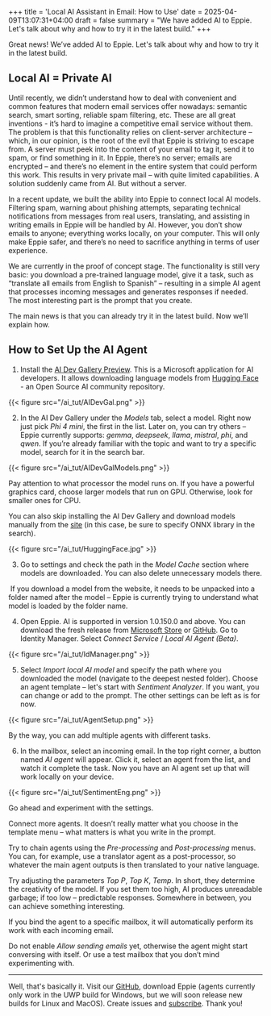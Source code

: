 +++
title = 'Local AI Assistant in Email: How to Use'
date = 2025-04-09T13:07:31+04:00
draft = false
summary = "We have added AI to Eppie. Let's talk about why and how to try it in the latest build."
+++

Great news! We’ve added AI to Eppie. Let's talk about why and how to try it in the latest build.

## Local AI = Private AI

Until recently, we didn’t understand how to deal with convenient and common features that modern email services offer nowadays: semantic search, smart sorting, reliable spam filtering, etc. These are all great inventions - it’s hard to imagine a competitive email service without them. The problem is that this functionality relies on client-server architecture – which, in our opinion, is the root of the evil that Eppie is striving to escape from. A server must peek into the content of your email to tag it, send it to spam, or find something in it. In Eppie, there’s no server; emails are encrypted – and there’s no element in the entire system that could perform this work. This results in very private mail – with quite limited capabilities. A solution suddenly came from AI. But without a server.

In a recent update, we built the ability into Eppie to connect local AI models. Filtering spam, warning about phishing attempts, separating technical notifications from messages from real users, translating, and assisting in writing emails in Eppie will be handled by AI. However, you don’t show emails to anyone; everything works locally, on your computer. This will only make Eppie safer, and there’s no need to sacrifice anything in terms of user experience.

We are currently in the proof of concept stage. The functionality is still very basic: you download a pre-trained language model, give it a task, such as “translate all emails from English to Spanish” – resulting in a simple AI agent that processes incoming messages and generates responses if needed. The most interesting part is the prompt that you create.

The main news is that you can already try it in the latest build. Now we’ll explain how.

## How to Set Up the AI Agent

1. Install the [AI Dev Gallery Preview](https://apps.microsoft.com/detail/9n9pn1mm3bd5?hl=en-GB&gl=GE). This is a Microsoft application for AI developers. It allows downloading language models from [Hugging Face](https://huggingface.co/) - an Open Source AI community repository.

{{< figure src="/ai_tut/AIDevGal.png" >}}

2. In the AI Dev Gallery under the *Models* tab, select a model. Right now just pick *Phi 4 mini*, the first in the list. Later on, you can try others – Eppie currently supports: *gemma*, *deepseek*, *llama*, *mistral*, *phi*, and *qwen*. If you’re already familiar with the topic and want to try a specific model, search for it in the search bar.

{{< figure src="/ai_tut/AIDevGalModels.png" >}}

Pay attention to what processor the model runs on. If you have a powerful graphics card, choose larger models that run on GPU. Otherwise, look for smaller ones for CPU.

You can also skip installing the AI Dev Gallery and download models manually from the [site](https://huggingface.co/models?library=onnx&search=gemma) (in this case, be sure to specify ONNX library in the search).

{{< figure src="/ai_tut/HuggingFace.jpg" >}}

3. Go to settings and check the path in the *Model Cache* section where models are downloaded. You can also delete unnecessary models there.

​	If you download a model from the website, it needs to be unpacked into a folder named after the 	model – Eppie is currently trying to understand what model is loaded by the folder name.

4. Open Eppie. AI is supported in version 1.0.150.0 and above. You can download the fresh release from [Microsoft Store](https://apps.microsoft.com/detail/Eppie%20Mail%20Preview/9n3r8xkz16c5?mode=direct&cid=github) or [GitHub](https://github.com/Eppie-io/Eppie-App/releases/latest/download/Eppie.App-x86-x64-ARM64.msixbundle). Go to Identity Manager. Select *Connect Service* / *Local AI Agent (Beta)*.

{{< figure src="/ai_tut/IdManager.png" >}}

5. Select *Import local AI model* and specify the path where you downloaded the model (navigate to the deepest nested folder). Choose an agent template – let's start with *Sentiment Analyzer*. If you want, you can change or add to the prompt. The other settings can be left as is for now.

{{< figure src="/ai_tut/AgentSetup.png" >}}

By the way, you can add multiple agents with different tasks.

6. In the mailbox, select an incoming email. In the top right corner, a button named *AI agent* will appear. Click it, select an agent from the list, and watch it complete the task. Now you have an AI agent set up that will work locally on your device.

{{< figure src="/ai_tut/SentimentEng.png" >}}

Go ahead and experiment with the settings.

Connect more agents. It doesn’t really matter what you choose in the template menu – what matters is what you write in the prompt. 

Try to chain agents using the *Pre-processing* and *Post-processing* menus. You can, for example, use a translator agent as a post-processor, so whatever the main agent outputs is then translated to your native language. 

Try adjusting the parameters *Top P*, *Top K*, *Temp*. In short, they determine the creativity of the model. If you set them too high, AI produces unreadable garbage; if too low – predictable responses. Somewhere in between, you can achieve something interesting.

If you bind the agent to a specific mailbox, it will automatically perform its work with each incoming email.

Do not enable *Allow sending emails* yet, otherwise the agent might start conversing with itself. Or use a test mailbox that you don’t mind experimenting with.

------

Well, that's basically it. Visit our [GitHub](https://github.com/Eppie-io/Eppie-App), download Eppie (agents currently only work in the UWP build for Windows, but we will soon release new builds for Linux and MacOS). Create issues and [subscribe](https://eppie.io/). Thank you!
